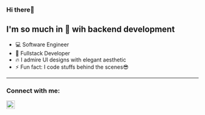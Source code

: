 ### Hi there👋


## I'm so much in 💙 wih backend development


- 💻 Software Engineer
- 📱 Fullstack Developer
- 🔥 I admire UI designs with elegant aesthetic
- ⚡ Fun fact: I code stuffs behind the scenes😎

---
### Connect with me:

[<img align="left" alt="ay.codes | Instagram" width="22px" src="https://cdn.jsdelivr.net/npm/simple-icons@3.13.0/icons/instagram.svg" />][instagram]


<br />
<br />



[instagram]: https://instagram.com/ay.codes

